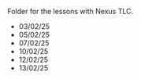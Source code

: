 Folder for the lessons with Nexus TLC.

- 03/02/25
- 05/02/25
- 07/02/25
- 10/02/25
- 12/02/25
- 13/02/25